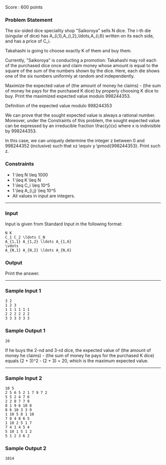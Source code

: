 Score : 600 points

### Problem Statement

The six-sided dice speciality shop "Saikoroya" sells N dice. The i-th die (singular of dice) has A\_{i,1},A\_{i,2},\ldots,A\_{i,6} written on its each side, and has a price of C\_i.

Takahashi is going to choose exactly K of them and buy them.

Currently, "Saikoroya" is conducting a promotion: Takahashi may roll each of the purchased dice once and claim money whose amount is equal to the square of the sum of the numbers shown by the dice. Here, each die shows one of the six numbers uniformly at random and independently.

Maximize the expected value of (the amount of money he claims) - (the sum of money he pays for the purchased K dice) by properly choosing K dice to buy. Print the maximized expected value modulo 998244353.

Definition of the expected value modulo 998244353

We can prove that the sought expected value is always a rational number.
Moreover, under the Constraints of this problem, the sought expected value can be expressed by an irreducible fraction \frac{y}{x} where x is indivisible by 998244353.

In this case, we can uniquely determine the integer z between 0 and 998244352 (inclusive) such that xz \equiv y \pmod{998244353}. Print such z.

### Constraints

* 1 \leq N \leq 1000
* 1 \leq K \leq N
* 1 \leq C\_i \leq 10^5
* 1 \leq A\_{i,j} \leq 10^5
* All values in input are integers.

---

### Input

Input is given from Standard Input in the following format:

```
N K
C_1 C_2 \ldots C_N
A_{1,1} A_{1,2} \ldots A_{1,6}
\vdots
A_{N,1} A_{N,2} \ldots A_{N,6}
```

### Output

Print the answer.

---

### Sample Input 1

```
3 2
1 2 3
1 1 1 1 1 1
2 2 2 2 2 2
3 3 3 3 3 3
```

### Sample Output 1

```
20
```

If he buys the 2-nd and 3-rd dice, the expected value of (the amount of money he claims) - (the sum of money he pays for the purchased K dice) equals (2 + 3)^2 - (2 + 3) = 20, which is the maximum expected value.

---

### Sample Input 2

```
10 5
2 5 6 5 2 1 7 9 7 2
5 5 2 4 7 6
2 2 8 7 7 9
8 1 9 6 10 8
8 6 10 3 3 9
1 10 5 8 1 10
7 8 4 8 6 5
1 10 2 5 1 7
7 4 1 4 5 4
5 10 1 5 1 2
5 1 2 3 6 2
```

### Sample Output 2

```
1014
```